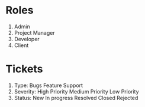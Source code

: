 # **Roles**

1. Admin
2. Project Manager
3. Developer
4. Client

# **Tickets**

1. Type:
   Bugs
   Feature
   Support
2. Severity:
   High Priority
   Medium Priority
   Low Priority
3. Status:
   New
   In progress
   Resolved
   Closed
   Rejected
